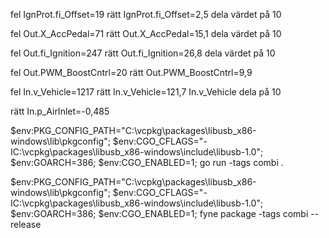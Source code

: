 fel IgnProt.fi_Offset=19
rätt IgnProt.fi_Offset=2,5
dela värdet på 10


fel Out.X_AccPedal=71
rätt Out.X_AccPedal=15,1
dela värdet på 10

fel Out.fi_Ignition=247
rätt Out.fi_Ignition=26,8
dela värdet på 10

fel Out.PWM_BoostCntrl=20
rätt Out.PWM_BoostCntrl=9,9

fel In.v_Vehicle=1217
rätt In.v_Vehicle=121,7
In.v_Vehicle dela på 10


rätt In.p_AirInlet=-0,485

$env:PKG_CONFIG_PATH="C:\vcpkg\packages\libusb_x86-windows\lib\pkgconfig"; $env:CGO_CFLAGS="-IC:\vcpkg\packages\libusb_x86-windows\include\libusb-1.0"; $env:GOARCH=386; $env:CGO_ENABLED=1; go run -tags combi .

$env:PKG_CONFIG_PATH="C:\vcpkg\packages\libusb_x86-windows\lib\pkgconfig"; $env:CGO_CFLAGS="-IC:\vcpkg\packages\libusb_x86-windows\include\libusb-1.0"; $env:GOARCH=386; $env:CGO_ENABLED=1; fyne package -tags combi --release
